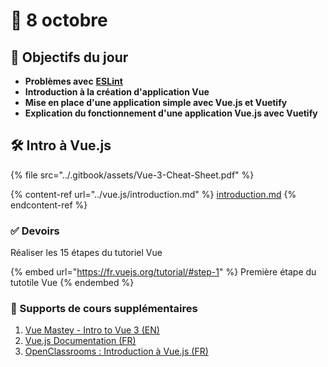 # 📅 8 octobre

## 🚀 Objectifs du jour

* **Problèmes avec** [**ESLint**](../vue.js/creer-une-application-vuetify.md#si-vous-rencontrez-des-problemes-avec-eslint-dans-votre-projet-executez-les-commandes-suivantes)
* **Introduction à la création d'application Vue**
* **Mise en place d'une application simple avec Vue.js et Vuetify**
* **Explication du fonctionnement d'une application Vue.js avec Vuetify**

## 🛠 Intro à Vue.js&#x20;

{% file src="../.gitbook/assets/Vue-3-Cheat-Sheet.pdf" %}

{% content-ref url="../vue.js/introduction.md" %}
[introduction.md](../vue.js/introduction.md)
{% endcontent-ref %}

### ✅ Devoirs

Réaliser les 15 étapes du tutoriel Vue

{% embed url="https://fr.vuejs.org/tutorial/#step-1" %}
Première étape du tutotile Vue
{% endembed %}

### 📒 Supports de cours supplémentaires

1. [Vue Mastey - Intro to Vue 3 (EN)](https://www.vuemastery.com/courses/intro-to-vue-3/intro-to-vue3)
2. [Vue.js Documentation (FR)](https://fr.vuejs.org/guide/introduction)
3. [OpenClassrooms : Introduction à Vue.js (FR)](https://openclassrooms.com/fr/courses/6390311-creez-une-application-web-avec-vue-js)
